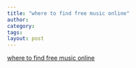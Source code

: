 ```yaml
---
title: "where to find free music online"
author:
category: 
tags: 
layout: post
---
```

<a href="http://www.masternewmedia.org/audio_music_publishing/music-for-video/where-to-find-free-music-for-video-and-podcasts-20070722.htm">where to find free music online</a>

